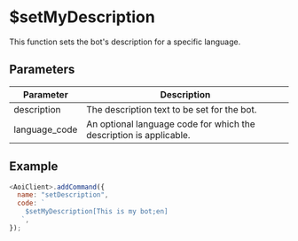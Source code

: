 # $setMyDescription

This function sets the bot's description for a specific language.

## Parameters

| Parameter      | Description                                              |
| -------------- | -------------------------------------------------------- |
| description    | The description text to be set for the bot.              |
| language_code  | An optional language code for which the description is applicable. |

## Example

```js
<AoiClient>.addCommand({
  name: "setDescription",
  code: `
    $setMyDescription[This is my bot;en]
   `,
});
```